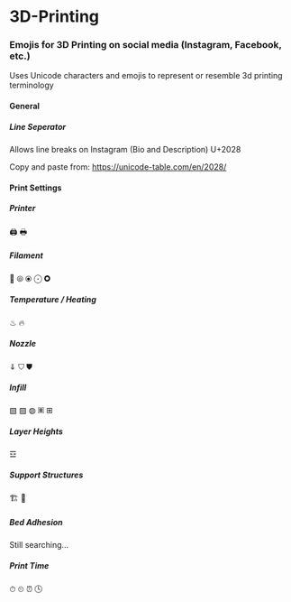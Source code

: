 # 3D-Printing

### Emojis for 3D Printing on social media (Instagram, Facebook, etc.)
Uses Unicode characters and emojis to represent or resemble 3d printing terminology
#### General
##### Line Seperator
Allows line breaks on Instagram (Bio and Description)
U+2028

Copy and paste from:
<https://unicode-table.com/en/2028/>


#### Print Settings
##### Printer
🖨
🖶
##### Filament
🧵
⦾
⦿
⨀
🞉
##### Temperature / Heating
♨
🔥
##### Nozzle
⇓
⛉
⛊
##### Infill
▧
▨
◍
🞖
⊞
##### Layer Heights
☲
##### Support Structures
🏗
🚧
##### Bed Adhesion
Still searching...
##### Print Time
⏱
⏲
⏰
🕓
